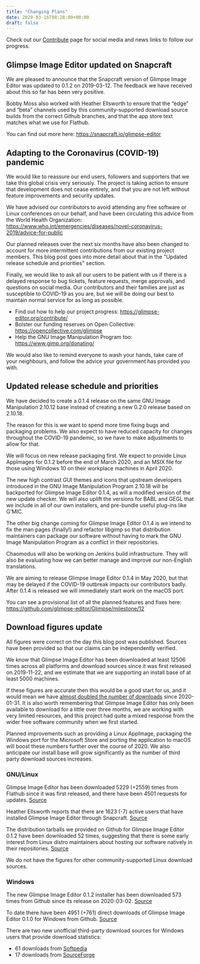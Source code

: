```yaml
---
title: "Changing Plans"
date: 2020-03-16T08:28:00+00:00
draft: false
---
```

Check out our [Contribute](/contribute/) page for social media and news links to follow our progress.

## Glimpse Image Editor updated on Snapcraft
We are pleased to announce that the Snapcraft version of Glimpse Image Editor was updated to 0.1.2 on 2019-03-12. The feedback we have received about this so far has been very positive.

Bobby Moss also worked with Heather Ellsworth to ensure that the “edge” and “beta” channels used by this community-supported download source builds from the correct Github branches, and that the app store text matches what we use for Flathub.

You can find out more here: https://snapcraft.io/glimpse-editor

## Adapting to the Coronavirus (COVID-19) pandemic
We would like to reassure our end users, followers and supporters that we take this global crisis very seriously. The project is taking action to ensure that development does not cease entirely, and that you are not left without feature improvements and security updates.

We have advised our contributors to avoid attending any free software or Linux conferences on our behalf, and have been circulating this advice from the World Health Organization: https://www.who.int/emergencies/diseases/novel-coronavirus-2019/advice-for-public

Our planned releases over the next six months have also been changed to account for more intermittent contributions from our existing project members. This blog post goes into more detail about that in the "Updated release schedule and priorities" section.

Finally, we would like to ask all our users to be patient with us if there is a delayed response to bug tickets, feature requests, merge approvals, and questions on social media. Our contributors and their families are just as susceptible to COVID-19 as you are, but we will be doing our best to maintain normal service for as long as possible.

* Find out how to help our project progress: https://glimpse-editor.org/contribute/
* Bolster our funding reserves on Open Collective: https://opencollective.com/glimpse
* Help the GNU Image Manipulation Program too: https://www.gimp.org/donating/

We would also like to remind everyone to wash your hands, take care of your neighbours, and follow the advice your government has provided you with.

## Updated release schedule and priorities
We have decided to create a 0.1.4 release on the same GNU Image Manipulation 2.10.12 base instead of creating a new 0.2.0 release based on 2.10.18.

The reason for this is we want to spend more time fixing bugs and packaging problems. We also expect to have reduced capacity for changes throughout the COVID-19 pandemic, so we have to make adjustments to allow for that.

We will focus on new release packaging first. We expect to provide Linux AppImages for 0.1.2 before the end of March 2020, and an MSIX file for those using Windows 10 on their workplace machines in April 2020.

The new high contrast GUI themes and icons that upstream developers introduced in the GNU Image Manipulation Program 2.10.18 will be backported for Glimpse Image Editor 0.1.4, as will a modified version of the new update checker. We will also uplift the versions for BABL and GEGL that we include in all of our own installers, and pre-bundle useful plug-ins like G'MIC.

The other big change coming for Glimpse Image Editor 0.1.4 is we intend to fix the man pages (finally!) and refactor libgimp so that distribution maintainers can package our software without having to mark the GNU Image Manipulation Program as a conflict in their repositories.

Chaomodus will also be working on Jenkins build infrastructure. They will also be evaluating how we can better manage and improve our non-English translations.

We are aiming to release Glimpse Image Editor 0.1.4 in May 2020, but that may be delayed if the COVID-19 outbreak impacts our contributors badly. After 0.1.4 is released we will immediately start work on the macOS port.

You can see a provisional list of all the planned features and fixes here: https://github.com/glimpse-editor/Glimpse/milestone/12

## Download figures update
All figures were correct on the day this blog post was published. Sources have been provided so that our claims can be independently verified.

We know that Glimpse Image Editor has been downloaded at least 12506 times across all platforms and download sources since it was first released on 2019-11-22, and we estimate that we are supporting an install base of at least 5000 machines.

If these figures are accurate then this would be a good start for us, and it would mean we have [almost doubled the number of downloads](/posts/progress-on-our-first-errata-release/) since 2020-01-31. It is also worth remembering that Glimpse Image Editor has only been available to download for a little over three months, we are working with very limited resources, and this project had quite a mixed response from the wider free software community when we first started.

Planned improvements such as providing a Linux AppImage, packaging the Windows port for the Microsoft Store and porting the application to macOS will boost these numbers further over the course of 2020. We also anticipate our install base will grow significantly as the number of third party download sources increases.

### GNU/Linux
Glimpse Image Editor has been downloaded 5229 (+2559) times from Flathub since it was first released, and there have been 4501 requests for updates. [Source](https://gitlab.com/ahayzen/flathub-api-stats-generator)

Heather Ellsworth reports that there are 1623 (-7) active users that have installed Glimpse Image Editor through Snapcraft. [Source](/glimpse-snap-2020-03-14.png)

The distribution tarballs we provided on Github for Glimpse Image Editor 0.1.2 have been downloaded 52 times, suggesting that there is some early interest from Linux distro maintainers about hosting our software natively in their repositories. [Source](https://somsubhra.com/github-release-stats/?username=glimpse-editor&repository=Glimpse)

We do not have the figures for other community-supported Linux download sources.

### Windows
The new Glimpse Image Editor 0.1.2 installer has been downloaded 573 times from Github since its release on 2020-03-02. [Source](https://somsubhra.com/github-release-stats/?username=glimpse-editor&repository=Glimpse)

To date there have been 4951 (+761) direct downloads of Glimpse Image Editor 0.1.0 for Windows from Github. [Source](https://somsubhra.com/github-release-stats/?username=glimpse-editor&repository=Glimpse)

There are two new unofficial third-party download sources for Windows users that provide download statistics:

* 61 downloads from [Softpedia](https://www.softpedia.com/dyn-search.php?search_term=glimpse)
* 17 downloads from [SourceForge](https://sourceforge.net/projects/glimpse-image-editor/)
